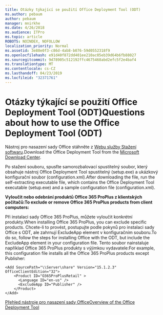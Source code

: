 ```yaml
---
title: Otázky týkající se použití Office Deployment Tool (ODT)
ms.author: pebaum
author: pebaum
manager: mnirkhe
ms.date: 4/26/2018
ms.audience: ITPro
ms.topic: article
ROBOTS: NOINDEX, NOFOLLOW
localization_priority: Normal
ms.assetid: 3e88e0f3-c86d-4ab8-b076-59d0552318f9
ms.openlocfilehash: e91d40f872dd401ee210ac05eb39d64b6fb88027
ms.sourcegitcommit: 9d78905c512192ffc4675468abd2efc5f2e4baf4
ms.translationtype: MT
ms.contentlocale: cs-CZ
ms.lasthandoff: 04/23/2019
ms.locfileid: "32371761"
---
```

# <a name="questions-about-how-to-use-the-office-deployment-tool-odt"></a><span data-ttu-id="dbb8e-102">Otázky týkající se použití Office Deployment Tool (ODT)</span><span class="sxs-lookup"><span data-stu-id="dbb8e-102">Questions about how to use the Office Deployment Tool (ODT)</span></span>

<span data-ttu-id="dbb8e-103">Nástroj pro nasazení sady Office stáhněte z [Webu služby Stažení softwaru](http://go.microsoft.com/fwlink/p/?LinkID=626065).</span><span class="sxs-lookup"><span data-stu-id="dbb8e-103">Download the Office Deployment Tool from the [Microsoft Download Center](http://go.microsoft.com/fwlink/p/?LinkID=626065).</span></span>
  
<span data-ttu-id="dbb8e-104">Po stažení souboru, spusťte samorozbalovací spustitelný soubor, který obsahuje nástroj Office Deployment Tool spustitelný (setup.exe) a ukázkový konfigurační soubor (configuration.xml).</span><span class="sxs-lookup"><span data-stu-id="dbb8e-104">After downloading the file, run the self-extracting executable file, which contains the Office Deployment Tool executable (setup.exe) and a sample configuration file (configuration.xml).</span></span>
  
 <span data-ttu-id="dbb8e-105">**Vyloučit nebo odebrání produktů Office 365 ProPlus z klientských počítačů:**</span><span class="sxs-lookup"><span data-stu-id="dbb8e-105">**To exclude or remove Office 365 ProPlus products from client computers:**</span></span>
  
<span data-ttu-id="dbb8e-106">Při instalaci sady Office 365 ProPlus, můžete vyloučit konkrétní produkty.</span><span class="sxs-lookup"><span data-stu-id="dbb8e-106">When installing Office 365 ProPlus, you can exclude specific products.</span></span> <span data-ttu-id="dbb8e-107">Chcete-li to provést, postupujte podle pokynů pro instalaci sady Office s ODT, ale zahrnují ExcludeApp element v konfiguračním souboru.</span><span class="sxs-lookup"><span data-stu-id="dbb8e-107">To do so, follow the steps for installing Office with the ODT, but include the ExcludeApp element in your configuration file.</span></span> <span data-ttu-id="dbb8e-108">Tento soubor nainstaluje například Office 365 ProPlus produkty s výjimkou vydavatele:</span><span class="sxs-lookup"><span data-stu-id="dbb8e-108">For example, this configuration file installs all the Office 365 ProPlus products except Publisher:</span></span>
  
```
<Add SourcePath="\\Server\share" Version="15.1.2.3" OfficeClientEdition="32">
    <Product ID="O365ProPlusRetail" >
      <Language ID="en-us" />
      <ExcludeApp ID="Publisher" />
    </Product>
</Add>
```

[<span data-ttu-id="dbb8e-109">Přehled nástroje pro nasazení sady Office</span><span class="sxs-lookup"><span data-stu-id="dbb8e-109">Overview of the Office Deployment Tool</span></span>](https://docs.microsoft.com/deployoffice/overview-of-the-office-2016-deployment-tool)
  

